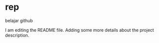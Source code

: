 
# rep
belajar github

I am editing the README file. Adding some more details about the project description.

